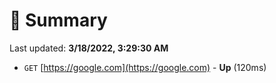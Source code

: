 # 📖 Summary
Last updated: **3/18/2022, 3:29:30 AM**

- `GET` [https://google.com](https://google.com) - **Up** (120ms)
